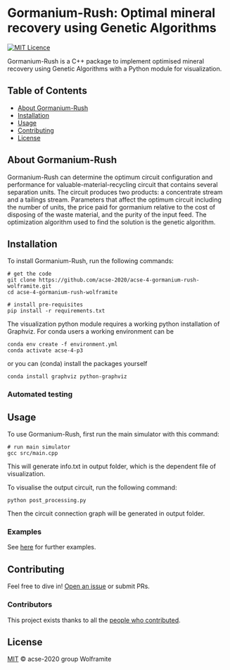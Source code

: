 # Gormanium-Rush: Optimal mineral recovery using Genetic Algorithms

[![MIT Licence](https://badges.frapsoft.com/os/mit/mit.svg?v=103)](https://opensource.org/licenses/mit-license.php)

Gormanium-Rush is a C++ package to implement optimised mineral recovery using Genetic Algorithms with a Python module for visualization.

## Table of Contents

- [About Gormanium-Rush](#about-gormanium-rush)
- [Installation](#installation)
- [Usage](#usage)
- [Contributing](#contributing)
- [License](#license)


## About Gormanium-Rush

Gormanium-Rush can determine the optimum circuit configuration and performance for valuable-material-recycling circuit that contains several separation units. The circuit produces two products: a concentrate stream and a tailings stream. Parameters that affect the optimum circuit including the number of units, the price paid for gormanium relative to the cost of disposing of the waste material, and the purity of the input feed. The optimization algorithm used to find the solution is the genetic algorithm.


## Installation

To install Gormanium-Rush, run the following commands:

```
# get the code
git clone https://github.com/acse-2020/acse-4-gormanium-rush-wolframite.git
cd acse-4-gormanium-rush-wolframite

# install pre-requisites
pip install -r requirements.txt
```

The visualization python module requires a working python installation of Graphviz. For conda users a working environment can be 

```
conda env create -f environment.yml
conda activate acse-4-p3
```

or you can (conda) install the packages yourself
```
conda install graphviz python-graphviz
```

### Automated testing


## Usage

To use Gormanium-Rush, first run the main simulator with this command:

```
# run main simulator
gcc src/main.cpp
```

This will generate info.txt in output folder, which is the dependent file of visualization.

To visualise the output circuit, run the following command:

```
python post_processing.py
```

Then the circuit connection graph will be generated in output folder.

### Examples
See [here](https://github.com/acse-2020/acse-4-gormanium-rush-wolframite/tree/main/examples) for further examples.


## Contributing

Feel free to dive in! [Open an issue](https://github.com/acse-2020/acse-4-gormanium-rush-wolframite/issues/new) or submit PRs.

### Contributors

This project exists thanks to all the [people who contributed](https://github.com/acse-2020/acse-4-gormanium-rush-wolframite/graphs/contributors).


## License

[MIT](LICENSE) © acse-2020 group Wolframite

